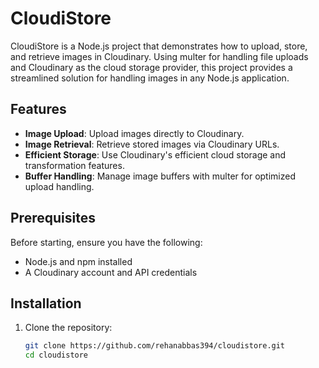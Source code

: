 # CloudiStore

CloudiStore is a Node.js project that demonstrates how to upload, store, and retrieve images in Cloudinary. Using multer for handling file uploads and Cloudinary as the cloud storage provider, this project provides a streamlined solution for handling images in any Node.js application.

## Features
- **Image Upload**: Upload images directly to Cloudinary.
- **Image Retrieval**: Retrieve stored images via Cloudinary URLs.
- **Efficient Storage**: Use Cloudinary's efficient cloud storage and transformation features.
- **Buffer Handling**: Manage image buffers with multer for optimized upload handling.

## Prerequisites
Before starting, ensure you have the following:
- Node.js and npm installed
- A Cloudinary account and API credentials

## Installation

1. Clone the repository:
   ```bash
   git clone https://github.com/rehanabbas394/cloudistore.git
   cd cloudistore
